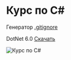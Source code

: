 # Курс по C# 

Генератор [.gitignore](https://www.toptal.com/developers/gitignore// "Генератор .gitignore")

DotNet 6.0 [Скачать](https://dotnet.microsoft.com/en-us/download/dotnet/6.0 "Скачать датнет фреймворк")

![Курс по C#](https://www.meme-arsenal.com/memes/4417267a595726796960f636fb349e92.jpg)